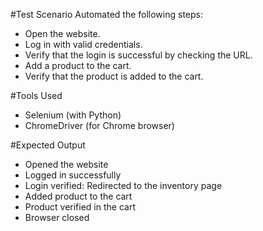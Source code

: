 #Test Scenario
Automated the following steps:
- Open the website.
- Log in with valid credentials.
- Verify that the login is successful by checking the URL.
- Add a product to the cart.
- Verify that the product is added to the cart.

#Tools Used
- Selenium (with Python)
- ChromeDriver (for Chrome browser)

#Expected Output
- Opened the website
- Logged in successfully
- Login verified: Redirected to the inventory page
- Added product to the cart
- Product verified in the cart
- Browser closed
